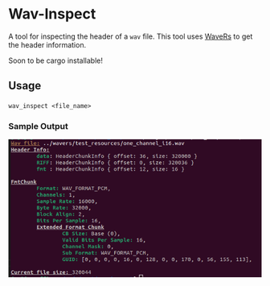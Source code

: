 # Wav-Inspect
A tool for inspecting the header of a ``wav`` file. This tool uses [WaveRs](https://github.com/jmg049/wavers) to get the header information.

Soon to be cargo installable!

## Usage
``wav_inspect <file_name>``

### Sample Output
![Sample output](images/output.png)

